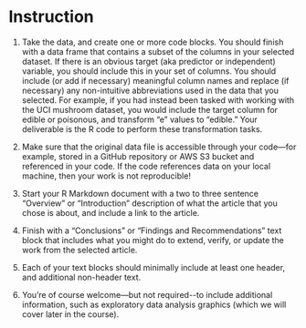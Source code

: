 # Instruction

1. Take the data, and create one or more code blocks. You should finish with a data frame that contains a subset of the columns in your selected dataset. If there is an obvious target (aka predictor or independent) variable, you should include this in your set of columns. You should include (or add if necessary) meaningful column names and replace (if necessary) any non-intuitive abbreviations used in the data that you selected. For example, if you had instead been tasked with working with the UCI mushroom dataset, you would include the target column for edible or poisonous, and transform “e” values to “edible.” Your deliverable is the R code to perform these transformation tasks.

2. Make sure that the original data file is accessible through your code—for example, stored in a GitHub repository or AWS S3 bucket and referenced in your code. If the code references data on your local machine, then your work is not reproducible!

3. Start your R Markdown document with a two to three sentence “Overview” or “Introduction” description of what the article that you chose is about, and include a link to the article.

4. Finish with a “Conclusions” or “Findings and Recommendations” text block that includes what you might do to extend, verify, or update the work from the selected article.

5. Each of your text blocks should minimally include at least one header, and additional non-header text.

6. You’re of course welcome—but not required--to include additional information, such as exploratory data
analysis graphics (which we will cover later in the course).
